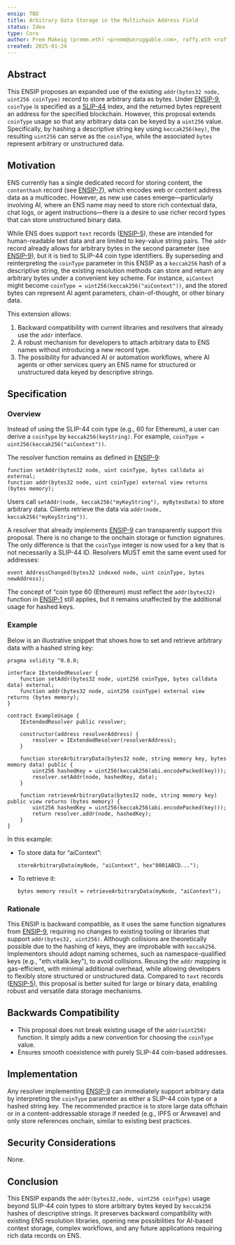 ```yaml
---
ensip: TBD
title: Arbitrary Data Storage in the Multichain Address Field
status: Idea
type: Core
author: Prem Makeig (premm.eth) <premm@unruggable.com>, raffy.eth <raffy@unruggable.com>
created: 2025-01-24
---
```


## Abstract

This ENSIP proposes an expanded use of the existing `addr(bytes32 node, uint256 coinType)` record to store arbitrary data as bytes. Under [ENSIP-9](#), `coinType` is specified as a [SLIP-44](https://github.com/satoshilabs/slips/blob/master/slip-0044.md) index, and the returned bytes represent an address for the specified blockchain. However, this proposal extends `coinType` usage so that any arbitrary data can be keyed by a `uint256` value. Specifically, by hashing a descriptive string key using `keccak256(key)`, the resulting `uint256` can serve as the `coinType`, while the associated `bytes` represent arbitrary or unstructured data.

## Motivation

ENS currently has a single dedicated record for storing content, the `contenthash` record (see [ENSIP-7](#)), which encodes web or content address data as a multicodec. However, as new use cases emerge—particularly involving AI, where an ENS name may need to store rich contextual data, chat logs, or agent instructions—there is a desire to use richer record types that can store unstructured binary data.

While ENS does support `text` records ([ENSIP-5](#)), these are intended for human-readable text data and are limited to key-value string pairs. The `addr` record already allows for arbitrary bytes in the second parameter (see [ENSIP-9](#)), but it is tied to SLIP-44 coin type identifiers. By superseding and reinterpreting the `coinType` parameter in this ENSIP as a `keccak256` hash of a descriptive string, the existing resolution methods can store and return any arbitrary bytes under a convenient key scheme. For instance, `aiContext` might become `coinType = uint256(keccak256("aiContext"))`, and the stored bytes can represent AI agent parameters, chain-of-thought, or other binary data.

This extension allows:

1. Backward compatibility with current libraries and resolvers that already use the `addr` interface.
2. A robust mechanism for developers to attach arbitrary data to ENS names without introducing a new record type.
3. The possibility for advanced AI or automation workflows, where AI agents or other services query an ENS name for structured or unstructured data keyed by descriptive strings.

## Specification

### Overview

Instead of using the SLIP-44 coin type (e.g., 60 for Ethereum), a user can derive a `coinType` by `keccak256(keyString)`. For example, `coinType = uint256(keccak256("aiContext"))`.

The resolver function remains as defined in [ENSIP-9](#):

```
function setAddr(bytes32 node, uint coinType, bytes calldata a) external;
function addr(bytes32 node, uint coinType) external view returns (bytes memory);
```

Users call `setAddr(node, keccak256("myKeyString"), myBytesData)` to store arbitrary data. Clients retrieve the data via `addr(node, keccak256("myKeyString"))`.

A resolver that already implements [ENSIP-9](#) can transparently support this proposal. There is no change to the onchain storage or function signatures. The only difference is that the `coinType` integer is now used for a key that is not necessarily a SLIP-44 ID. Resolvers MUST emit the same event used for addresses:

```
event AddressChanged(bytes32 indexed node, uint coinType, bytes newAddress);
```

The concept of “coin type 60 (Ethereum) must reflect the `addr(bytes32)` function in [ENSIP-1](#) still applies, but it remains unaffected by the additional usage for hashed keys.

### Example

Below is an illustrative snippet that shows how to set and retrieve arbitrary data with a hashed string key:

```
pragma solidity ^0.8.0;

interface IExtendedResolver {
    function setAddr(bytes32 node, uint256 coinType, bytes calldata data) external;
    function addr(bytes32 node, uint256 coinType) external view returns (bytes memory);
}

contract ExampleUsage {
    IExtendedResolver public resolver;

    constructor(address resolverAddress) {
        resolver = IExtendedResolver(resolverAddress);
    }

    function storeArbitraryData(bytes32 node, string memory key, bytes memory data) public {
        uint256 hashedKey = uint256(keccak256(abi.encodePacked(key)));
        resolver.setAddr(node, hashedKey, data);
    }

    function retrieveArbitraryData(bytes32 node, string memory key) public view returns (bytes memory) {
        uint256 hashedKey = uint256(keccak256(abi.encodePacked(key)));
        return resolver.addr(node, hashedKey);
    }
}
```

In this example:

- To store data for “aiContext”:
  ```
  storeArbitraryData(myNode, "aiContext", hex"0001ABCD...");
  ```
- To retrieve it:
  ```
  bytes memory result = retrieveArbitraryData(myNode, "aiContext");
  ```

### Rationale

This ENSIP is backward compatible, as it uses the same function signatures from [ENSIP-9](#), requiring no changes to existing tooling or libraries that support `addr(bytes32, uint256)`. Although collisions are theoretically possible due to the hashing of keys, they are improbable with `keccak256`. Implementors should adopt naming schemes, such as namespace-qualified keys (e.g., "eth.vitalik.key"), to avoid collisions. Reusing the `addr` mapping is gas-efficient, with minimal additional overhead, while allowing developers to flexibly store structured or unstructured data. Compared to `text` records ([ENSIP-5](#)), this proposal is better suited for large or binary data, enabling robust and versatile data storage mechanisms.

## Backwards Compatibility

- This proposal does not break existing usage of the `addr(uint256)` function. It simply adds a new convention for choosing the `coinType` value.
- Ensures smooth coexistence with purely SLIP-44 coin-based addresses.

## Implementation

Any resolver implementing [ENSIP-9](#) can immediately support arbitrary data by interpreting the `coinType` parameter as either a SLIP-44 coin type or a hashed string key. The recommended practice is to store large data offchain or in a content-addressable storage if needed (e.g., IPFS or Arweave) and only store references onchain, similar to existing best practices.

## Security Considerations

None.

## Conclusion

This ENSIP expands the `addr(bytes32,node, uint256 coinType)` usage beyond SLIP-44 coin types to store arbitrary bytes keyed by `keccak256` hashes of descriptive strings. It preserves backward compatibility with existing ENS resolution libraries, opening new possibilities for AI-based context storage, complex workflows, and any future applications requiring rich data records on ENS.
